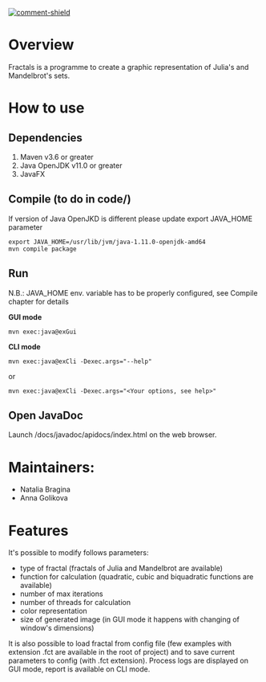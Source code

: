 [main]: https://gaufre.informatique.univ-paris-diderot.fr/raveneau/corona-bounce
[comment-shield]: https://img.shields.io/badge/Javadoc-100%25-brightgreen
[ ![comment-shield][] ][main]


# **Overview**

Fractals is a programme to create a graphic representation of Julia's and Mandelbrot's sets.

# **How to use**

## Dependencies
1) Maven v3.6 or greater
2) Java OpenJDK v11.0 or greater
3) JavaFX

## Compile (to do in code/)
If version of Java OpenJKD is different please update export JAVA_HOME parameter
```                
export JAVA_HOME=/usr/lib/jvm/java-1.11.0-openjdk-amd64
mvn compile package
```

## Run
N.B.: JAVA_HOME env. variable has to be properly configured, see Compile chapter for details

**GUI mode**
```
mvn exec:java@exGui
```                
**CLI mode**

```
mvn exec:java@exCli -Dexec.args="--help"
```        
or
```
mvn exec:java@exCli -Dexec.args="<Your options, see help>" 
```                

## Open JavaDoc
Launch /docs/javadoc/apidocs/index.html on the web browser.

# **Maintainers:**

* Natalia Bragina
* Anna Golikova



# **Features**

It's possible to modify follows parameters:
* type of fractal (fractals of Julia and Mandelbrot are available)
* function for calculation (quadratic, cubic and biquadratic functions are available)
* number of max iterations
* number of threads for calculation
* color representation
* size of generated image (in GUI mode it happens with changing of window's dimensions)

It is also possible to load fractal from config file (few examples with extension .fct are available in the root of project) 
and to save current parameters to config (with .fct extension).
Process logs are displayed on GUI mode, report is available on CLI mode. 